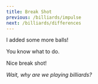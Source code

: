 ```yaml
---
title: Break Shot
previous: /billiards/impulse
next: /billiards/differences
---
```


<script>
    var sim = createSimulation({
        initialize: function(simulation) {
            var p = simulation.parameters;
            p.friction = 0.2;
            p.boxWidth = 30;

            initBilliards(simulation, 16);

    		setToolbarAvailableTools(simulation.toolbar, ["impulse"]);
        }
    });
</script>


I added some more balls!

You know what to do.

<script>
	cue(isBilliardsTriangleSplit(sim));
	endStep();
</script>

Nice break shot!

_Wait, why are we playing billiards?_
